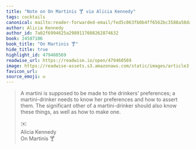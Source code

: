 ```yaml
---
title: "Note on On Martinis 🍸 via Alicia Kennedy"
tags: cocktails
canonical: mailto:reader-forwarded-email/fed5c063fb0b4ff6562bc3588a58da3f
author: Alicia Kennedy
author_id: 7a02f6994625a2989117608262874632
book: 24587106
book_title: "On Martinis 🍸"
hide_title: true
highlight_id: 479460569
readwise_url: https://readwise.io/open/479460569
image: https://readwise-assets.s3.amazonaws.com/static/images/article3.5c705a01b476.png
favicon_url: 
source_emoji: ✉️
---
```


> A martini is supposed to be made to the drinkers’ preferences; a martini-drinker needs to know her preferences and how to assert them. The significant other of a martini-drinker should also know these things, as well as how to make one.
> <div class="quoteback-footer"><div class="quoteback-avatar"><span class="mini-emoji"> ✉️</span></div><div class="quoteback-metadata"><div class="metadata-inner"><span style="display:none">FROM:</span><div aria-label="Alicia Kennedy" class="quoteback-author"> Alicia Kennedy</div><div aria-label="On Martinis 🍸" class="quoteback-title"> On Martinis 🍸</div></div></div></div>